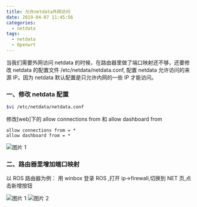 ```yaml
---
title: 允许netdata外网访问
date: 2019-04-07 11:45:56
categories:
  - netdata
tags:
  - netdata
  - Openwrt
---
```


<!--more-->

当我们需要外网访问 netdata 的时候，在路由器里做了端口映射还不够，还要修改 netdata 的配置文件 /etc/netdata/netdata.conf, 配置 netdata 允许访问的来源 IP。因为 netdata 默认配置是只允许内网的一些 IP 才能访问。

### 一、修改 netdata 配置

```bash
$vi /etc/netdata/netdata.conf
```

修改[web]下的 allow connections from 和 allow dashboard from

```
allow connections from = *
allow dashboard from = *
```

![图片 1](1554609011349.jpg)

### 二、路由器里增加端口映射

以 ROS 路由器为例：
用 winbox 登录 ROS ,打开 ip->firewall,切换到 NET 页,点击新增按钮

![图片 1](1554610449677.jpg)
![图片 2](1554610422433.jpg)

